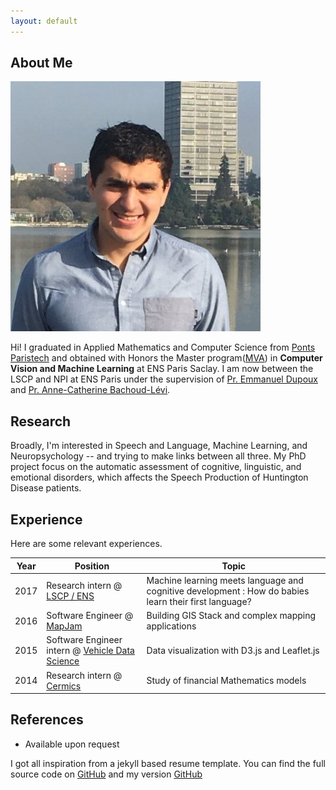 ```yaml
---
layout: default
---
```




## About Me

<img class="profile-picture" src="picture.jpg">

Hi! I graduated in Applied Mathematics and Computer Science from [Ponts Paristech](http://www.enpc.fr/) and obtained with Honors the Master program([MVA](http://www.math.ens-cachan.fr/version-francaise/formations/master-mva/contenus-/master-mva-cours-2016-2017-161721.kjsp?RH=1242415112528)) in **Computer Vision and Machine Learning** at ENS Paris Saclay. I am now between the LSCP and NPI at ENS Paris under the supervision of [Pr. Emmanuel Dupoux](http://www.lscp.net/persons/dupoux/index.html) and [Pr. Anne-Catherine Bachoud-Lévi](http://www.imrb.inserm.fr/equipes/ac-bachoud-levi/).


## Research

Broadly, I'm interested in Speech and Language, Machine Learning, and Neuropsychology -- and trying to make links between all three.  My  PhD  project focus  on the  automatic  assessment  of  cognitive,  linguistic,  and  emotional  disorders, which  affects  the  Speech Production of Huntington Disease patients.

<!-- On a long-term view, I -->
<!-- Broadly speaking, my research has two overarching goals: First, I view human cognition as a complex computational process, and seek a deeper understanding of the computational mechanisms underlying the human ability to learn and organize information. Second, I draw on these insights to develop methods to improve current artificial intelligence systems. -->


<!-- ## Publications

<!-- 1. F.Bar, J.Doe: Effects of having a placeholder of a name
2. S.Holmes, J.Watson: Consequences of living with a sociopath in London -->

## Experience

<!-- This is a [link](http://google.com). Something *italics* and something **bold**. -->

Here are some relevant experiences.

Year | Position | Topic
-----|-------|--------
2017 | Research intern @ [LSCP / ENS](http://www.lscp.net/index.php) | Machine learning meets language and cognitive development : How do babies learn their first language?
2016 | Software Engineer @ [MapJam](https://mapjam.com) | Building GIS Stack and complex mapping applications
2015 | Software Engineer intern @ [Vehicle Data Science](https://www.crunchbase.com/organization/vehicle-data-science#/entity) | Data visualization with D3.js and Leaflet.js
2014 | Research intern @ [Cermics](http://cermics.enpc.fr/) | Study of financial Mathematics models

<!-- ---

Here is a blockquote

> To a great mind, nothing is little -->

## References

* Available upon request

I got all inspiration from a jekyll based resume template. You can find the full source code on [GitHub](https://github.com/bk2dcradle/researcher) and my version [GitHub](https://github.com/Rachine/Rachine.github.io)
